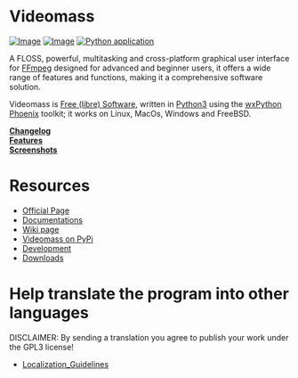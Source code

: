 # **Videomass**
[![Image](https://img.shields.io/static/v1?label=python&logo=python&message=3.9%20|%203.10%20|%203.11%20|%203.12&color=blue)](https://www.python.org/downloads/)
[![Image](https://img.shields.io/badge/license-GPLv3-orange)](https://github.com/jeanslack/Videomass/blob/master/LICENSE)
[![Python application](https://github.com/jeanslack/Videomass/actions/workflows/tests.yml/badge.svg)](https://github.com/jeanslack/Videomass/actions/workflows/tests.yml)

A FLOSS, powerful, multitasking and cross-platform graphical user interface for [FFmpeg](https://www.ffmpeg.org/) designed for advanced and beginner users, it offers a wide range of features and functions, making it a comprehensive software solution.

Videomass is [Free (libre) Software](https://en.wikipedia.org/wiki/Free_software),
written in [Python3](https://www.python.org/) using the
[wxPython Phoenix](https://www.wxpython.org/) toolkit; it works on Linux, MacOs, Windows and FreeBSD.

**[Changelog](https://github.com/jeanslack/Videomass/blob/master/CHANGELOG)**   
**[Features](https://jeanslack.github.io/Videomass/features.html)**   
**[Screenshots](https://jeanslack.github.io/Videomass/screenshots.html)**   

# Resources

* [Official Page](http://jeanslack.github.io/Videomass)
* [Documentations](https://jeanslack.github.io/Videomass/Docs.html)
* [Wiki page](https://github.com/jeanslack/Videomass/wiki)
* [Videomass on PyPi](https://pypi.org/project/videomass/)
* [Development](https://github.com/jeanslack/Videomass)
* [Downloads](https://github.com/jeanslack/Videomass/releases)

# Help translate the program into other languages
DISCLAIMER: By sending a translation you agree to publish your work under the GPL3 license!
- [Localization_Guidelines](https://jeanslack.github.io/Videomass/Pages/Localization_Guidelines)
